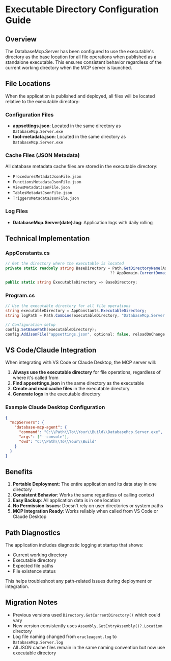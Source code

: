 # Executable Directory Configuration Guide

## Overview

The DatabaseMcp.Server has been configured to use the executable's directory as the base location for all file operations when published as a standalone executable. This ensures consistent behavior regardless of the current working directory when the MCP server is launched.

## File Locations

When the application is published and deployed, all files will be located relative to the executable directory:

### Configuration Files
- **appsettings.json**: Located in the same directory as `DatabaseMcp.Server.exe`
- **tool-metadata.json**: Located in the same directory as `DatabaseMcp.Server.exe`

### Cache Files (JSON Metadata)
All database metadata cache files are stored in the executable directory:
- `ProceduresMetadatJsonFile.json`
- `FunctionsMetadataJsonFile.json`
- `ViewsMetadatJsonFile.json`
- `TablesMetadatJsonFile.json`
- `TriggersMetadataJsonFile.json`

### Log Files
- **DatabaseMcp.Server{date}.log**: Application logs with daily rolling

## Technical Implementation

### AppConstants.cs
```csharp
// Get the directory where the executable is located
private static readonly string BaseDirectory = Path.GetDirectoryName(Assembly.GetEntryAssembly()?.Location) 
                                              ?? AppDomain.CurrentDomain.BaseDirectory;

public static string ExecutableDirectory => BaseDirectory;
```

### Program.cs
```csharp
// Use the executable directory for all file operations
string executableDirectory = AppConstants.ExecutableDirectory;
string logPath = Path.Combine(executableDirectory, "DatabaseMcp.Server.log");

// Configuration setup
config.SetBasePath(executableDirectory);
config.AddJsonFile("appsettings.json", optional: false, reloadOnChange: true);
```

## VS Code/Claude Integration

When integrating with VS Code or Claude Desktop, the MCP server will:

1. **Always use the executable directory** for file operations, regardless of where it's called from
2. **Find appsettings.json** in the same directory as the executable
3. **Create and read cache files** in the executable directory
4. **Generate logs** in the executable directory

### Example Claude Desktop Configuration
```json
{
  "mcpServers": {
    "database-mcp-agent": {
      "command": "C:\\Path\\To\\Your\\Build\\DatabaseMcp.Server.exe",
      "args": ["--console"],
      "cwd": "C:\\Path\\To\\Your\\Build"
    }
  }
}
```

## Benefits

1. **Portable Deployment**: The entire application and its data stay in one directory
2. **Consistent Behavior**: Works the same regardless of calling context
3. **Easy Backup**: All application data is in one location
4. **No Permission Issues**: Doesn't rely on user directories or system paths
5. **MCP Integration Ready**: Works reliably when called from VS Code or Claude Desktop

## Path Diagnostics

The application includes diagnostic logging at startup that shows:
- Current working directory
- Executable directory
- Expected file paths
- File existence status

This helps troubleshoot any path-related issues during deployment or integration.

## Migration Notes

- Previous versions used `Directory.GetCurrentDirectory()` which could vary
- New version consistently uses `Assembly.GetEntryAssembly()?.Location` directory
- Log file naming changed from `oracleagent.log` to `DatabaseMcp.Server.log`
- All JSON cache files remain in the same naming convention but now use executable directory

